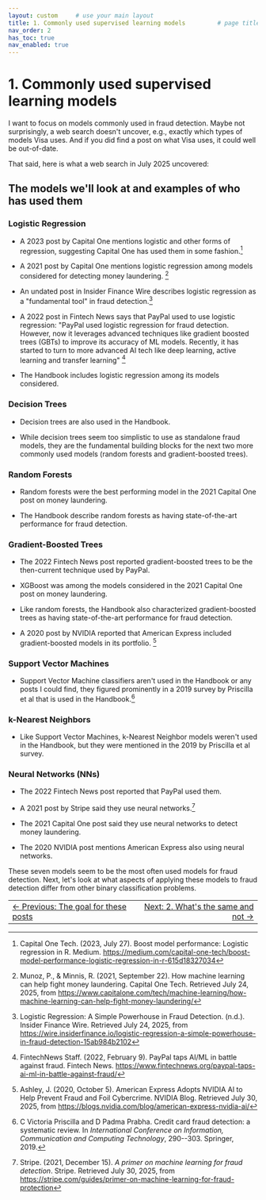 ```yaml
---
layout: custom     # use your main layout
title: 1. Commonly used supervised learning models         # page title
nav_order: 2
has_toc: true
nav_enabled: true
---
```


# 1. Commonly used supervised learning models

I want to focus on models commonly used in fraud detection. Maybe not
surprisingly, a web search doesn't uncover, e.g., exactly which types of
models Visa uses. And if you did find a post on what Visa uses, it could
well be out-of-date.

That said, here is what a web search in July 2025 uncovered:

## The models we'll look at and examples of who has used them

### Logistic Regression

- A 2023 post by Capital One mentions logistic and other forms of
  regression, suggesting Capital One has used them in some fashion.[^1]

- A 2021 post by Capital One mentions logistic regression among models
  considered for detecting money laundering. [^2]

- An undated post in Insider Finance Wire describes logistic regression
  as a "fundamental tool" in fraud detection.[^3]

<!-- -->

- A 2022 post in Fintech News says that PayPal used to use logistic
  regression: "PayPal used logistic regression for fraud detection.
  However, now it leverages advanced techniques like gradient boosted
  trees (GBTs) to improve its accuracy of ML models. Recently, it has
  started to turn to more advanced AI tech like deep learning, active
  learning and transfer learning" [^4]

<!-- -->

- The Handbook includes logistic regression among its models considered.

### Decision Trees 

- Decision trees are also used in the Handbook.

- While decision trees seem too simplistic to use as standalone fraud models, they are the fundamental
  building blocks for the next two more commonly used models (random forests and gradient-boosted
  trees).

### Random Forests 

- Random forests were the best performing model in the 2021 Capital One post on money laundering.

- The Handbook describe random forests as having state-of-the-art performance
  for fraud detection.

### Gradient-Boosted Trees 

- The 2022 Fintech News post reported gradient-boosted trees to be the then-current technique used
  by PayPal.

- XGBoost was among the models considered in the 2021 Capital One post
  on money laundering.

- Like random forests, the Handbook also characterized gradient-boosted trees as having
  state-of-the-art performance for fraud detection.

- A 2020 post by NVIDIA reported that American Express included gradient-boosted models in its portfolio. [^5]

### Support Vector Machines  

- Support Vector Machine classifiers aren't used in the Handbook or any posts I could find, they figured prominently
  in a 2019 survey by Priscilla et al that is used in the Handbook.[^6]

### k-Nearest Neighbors 

- Like Support Vector Machines, k-Nearest Neighbor models weren't used in the Handbook, but they were mentioned in the 2019
  by Priscilla et al survey.

### Neural Networks (NNs) 

- The 2022 Fintech News post reported that PayPal used them.

- A 2021 post by Stripe said they use neural networks.[^7]

- The 2021 Capital One post said they use neural networks to detect money
  laundering.

- The 2020 NVIDIA post mentions American Express also using neural networks.

These seven models seem to be the most often used models for fraud detection. Next, let's look at what aspects of applying these models to fraud detection differ from other binary classification problems.

[^1]: Capital One Tech. (2023, July 27). Boost model performance:
    Logistic regression in R. Medium.
    <https://medium.com/capital-one-tech/boost-model-performance-logistic-regression-in-r-615d18327034>

[^2]: Munoz, P., & Minnis, R. (2021, September 22). How machine learning
    can help fight money laundering. Capital One Tech. Retrieved July
    24, 2025, from
    <https://www.capitalone.com/tech/machine-learning/how-machine-learning-can-help-fight-money-laundering/>

[^3]: Logistic Regression: A Simple Powerhouse in Fraud Detection.
    (n.d.). Insider Finance Wire. Retrieved July 24, 2025, from
    <https://wire.insiderfinance.io/logistic-regression-a-simple-powerhouse-in-fraud-detection-15ab984b2102>

[^4]: FintechNews Staff. (2022, February 9). PayPal taps AI/ML in battle
    against fraud. Fintech News.
    <https://www.fintechnews.org/paypal-taps-ai-ml-in-battle-against-fraud/>

[^5]: Ashley, J. (2020, October 5). American Express Adopts NVIDIA AI to
    Help Prevent Fraud and Foil Cybercrime. NVIDIA Blog. Retrieved July
    30, 2025, from
    <https://blogs.nvidia.com/blog/american-express-nvidia-ai/>

[^6]: C Victoria Priscilla and D Padma Prabha. Credit card fraud
    detection: a systematic review. In *International Conference on
    Information, Communication and Computing Technology*, 290--303.
    Springer, 2019.

[^7]: Stripe. (2021, December 15). *A primer on machine learning for
    fraud detection*. Stripe. Retrieved July 30, 2025, from
    <https://stripe.com/guides/primer-on-machine-learning-for-fraud-protection>


<table width="100%">
  <tr>
    <td align="left">
      <a href="/">← Previous: The goal for these posts</a>
    </td>
    <td align="right">
      <a href="2-whats-the-same-and-not.html">Next: 2. What's the same and not →</a>
    </td>
  </tr>
</table>

